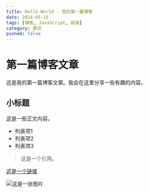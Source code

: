 ```yaml
---
title: Hello World - 我的第一篇博客
date: 2024-05-15
tags: [博客, JavaScript, 前端]
category: 原创
pinned: false
---
```


# 第一篇博客文章

这是我的第一篇博客文章。我会在这里分享一些有趣的内容。

## 小标题

这是一些正文内容。

- 列表项1
- 列表项2
- 列表项3

> 这是一个引用。

[这是一个链接](https://github.com/TurkeyC)

![这是一张图片](https://picsum.photos/800/400)